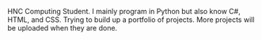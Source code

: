 HNC Computing Student.
I mainly program in Python but also know C#, HTML, and CSS.
Trying to build up a portfolio of projects.
More projects will be uploaded when they are done.

<!---
A-J-Phillips/A-J-Phillips is a ✨ special ✨ repository because its `README.md` (this file) appears on your GitHub profile.
You can click the Preview link to take a look at your changes.
--->
